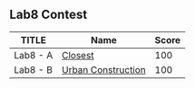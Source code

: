 ## Lab8 Contest

| TITLE    | Name                     | Score |
| -------- | ------------------------ | ----- |
| Lab8 - A | [Closest](A/)            | 100   |
| Lab8 - B | [Urban Construction](B/) | 100   |

